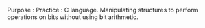
  Purpose : Practice : 
    C language.
    Manipulating structures to perform operations on bits without using bit arithmetic.
